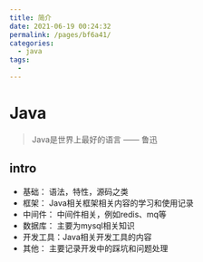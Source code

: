 ```yaml
---
title: 简介
date: 2021-06-19 00:24:32
permalink: /pages/bf6a41/
categories: 
  - java
tags: 
  - 
---
```

# Java


> Java是世界上最好的语言 —— 鲁迅


## intro
- 基础： 语法，特性，源码之类
- 框架： Java相关框架相关内容的学习和使用记录
- 中间件： 中间件相关，例如redis、mq等
- 数据库：  主要为mysql相关知识
- 开发工具：Java相关开发工具的内容
- 其他： 主要记录开发中的踩坑和问题处理